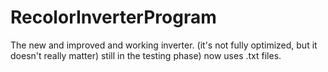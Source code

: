 # RecolorInverterProgram
The new and improved and working inverter.  (it's not fully optimized, but it doesn't really matter)  still in the testing phase) now uses .txt files.
